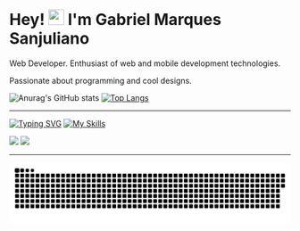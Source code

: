 <h1>Hey! <img src="https://media.giphy.com/media/hvRJCLFzcasrR4ia7z/giphy.gif" width="28px" height="28px"> I'm Gabriel Marques Sanjuliano</h1>

<p>Web Developer. Enthusiast of web and mobile development technologies.</p>
<p>Passionate about programming and cool designs.</p>

 ![Anurag's GitHub stats](https://github-readme-stats.vercel.app/api?username=GabrielSanjuliano&show_icons=true&theme=radical)
 [![Top Langs](https://github-readme-stats.vercel.app/api/top-langs/?username=GabrielSanjuliano&layout=compact&theme=radical)](https://github.com/GabrielSanjuliano/github-readme-stats)
 
 ---
 [![Typing SVG](https://readme-typing-svg.herokuapp.com?lines=Developer)](https://git.io/typing-svg)
 [![My Skills](https://skillicons.dev/icons?i=html,css,ts,js,nodejs,react,nextjs,prisma,tailwind,git,figma)](https://skillicons.dev)
 
 <a href = "mailto:gmsanjuliano@gmail.com"><img src="https://img.shields.io/badge/-Gmail-%23333?style=for-the-badge&logo=gmail&logoColor=white" target="_blank"></a>
 <a href="https://www.linkedin.com/in/gmsanjuliano" target="_blank"><img src="https://img.shields.io/badge/-LinkedIn-%230077B5?style=for-the-badge&logo=linkedin&logoColor=white" target="_blank"></a>
 
 ---
 
 ![Snake animation](https://github.com/GabrielSanjuliano/GabrielSanjuliano/blob/main/github-contribution-grid-snake.svg)
